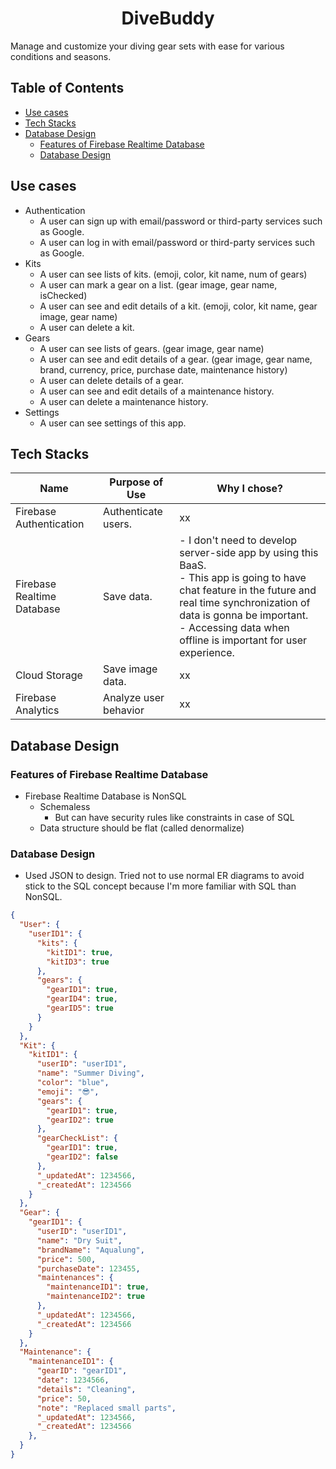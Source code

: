 <div style="text-align: center;">
    <h1>DiveBuddy</h1>
</div>

Manage and customize your diving gear sets with ease for various conditions and seasons.

## Table of Contents
- [Use cases](#use-cases)
- [Tech Stacks](#tech-stacks)
- [Database Design](#database-design)
  - [Features of Firebase Realtime Database](#features-of-firebase-realtime-database)
  - [Database Design](#database-design)

## Use cases

- Authentication
  - A user can sign up with email/password or third-party services such as Google.
  - A user can log in with email/password or third-party services such as Google.
- Kits
  - A user can see lists of kits. (emoji, color, kit name, num of gears)
  - A user can mark a gear on a list. (gear image, gear name, isChecked)
  - A user can see and edit details of a kit. (emoji, color, kit name, gear image, gear name)
  - A user can delete a kit.
- Gears
  - A user can see lists of gears. (gear image, gear name)
  - A user can see and edit details of a gear. (gear image, gear name, brand, currency, price, purchase date, maintenance history)
  - A user can delete details of a gear. 
  - A user can see and edit details of a maintenance history.
  - A user can delete a maintenance history.
- Settings
  - A user can see settings of this app.

## Tech Stacks

| Name                       | Purpose of Use           | Why I chose?                                                                                                                                                                             |
| -------------------------- | ------------------- | ---------------------------------------------------------------------------------------------------------------------------------------------------------------------------------------- |
| Firebase Authentication    | Authenticate users. | xx                                                                                                                                                                                       |
| Firebase Realtime Database | Save data.          |- I don't need to develop server-side app by using this BaaS. <br> - This app is going to have chat feature in the future and real time synchronization of data is gonna be important. <br> - Accessing data when offline is important for user experience. |
| Cloud Storage              | Save image data.    | xx                                                                                                                                                                                       |
|Firebase Analytics|Analyze user behavior|xx|

## Database Design

### Features of Firebase Realtime Database

- Firebase Realtime Database is NonSQL
  - Schemaless
    - But can have security rules like constraints in case of SQL
  - Data structure should be flat (called denormalize)


### Database Design

- Used JSON to design. Tried not to use normal ER diagrams to avoid stick to the SQL concept because I'm more familiar with SQL than NonSQL.

```json
{
  "User": {
    "userID1": {
      "kits": {
        "kitID1": true,
        "kitID3": true
      },
      "gears": {
        "gearID1": true,
        "gearID4": true,
        "gearID5": true
      }
    }
  },
  "Kit": {
    "kitID1": {
      "userID": "userID1",
      "name": "Summer Diving",
      "color": "blue",
      "emoji": "😎",
      "gears": {
        "gearID1": true,
        "gearID2": true
      },
      "gearCheckList": {
        "gearID1": true,
        "gearID2": false
      },
      "_updatedAt": 1234566,
      "_createdAt": 1234566
    }
  },
  "Gear": {
    "gearID1": {
      "userID": "userID1",
      "name": "Dry Suit",
      "brandName": "Aqualung",
      "price": 500,
      "purchaseDate": 123455,
      "maintenances": {
        "maintenanceID1": true,
        "maintenanceID2": true
      },
      "_updatedAt": 1234566,
      "_createdAt": 1234566 
    }
  },
  "Maintenance": {
    "maintenanceID1": {
      "gearID": "gearID1",
      "date": 1234566,
      "details": "Cleaning",
      "price": 50,
      "note": "Replaced small parts",
      "_updatedAt": 1234566,
      "_createdAt": 1234566
    },
  }
}
```